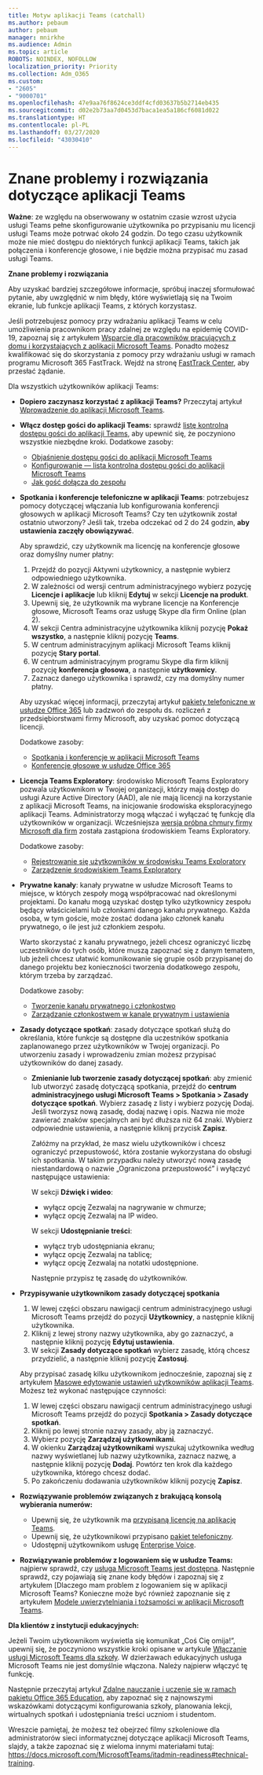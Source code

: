```yaml
---
title: Motyw aplikacji Teams (catchall)
ms.author: pebaum
author: pebaum
manager: mnirkhe
ms.audience: Admin
ms.topic: article
ROBOTS: NOINDEX, NOFOLLOW
localization_priority: Priority
ms.collection: Adm_O365
ms.custom:
- "2605"
- "9000701"
ms.openlocfilehash: 47e9aa76f8624ce3ddf4cfd03637b5b2714eb435
ms.sourcegitcommit: d02e2b73aa7d0453d7baca1ea5a186cf6081d022
ms.translationtype: HT
ms.contentlocale: pl-PL
ms.lasthandoff: 03/27/2020
ms.locfileid: "43030410"
---
```

# <a name="teams-common-issues-and-resolutions"></a>Znane problemy i rozwiązania dotyczące aplikacji Teams

**Ważne**: ze względu na obserwowany w ostatnim czasie wzrost użycia usługi Teams pełne skonfigurowanie użytkownika po przypisaniu mu licencji usługi Teams może potrwać około 24 godzin. Do tego czasu użytkownik może nie mieć dostępu do niektórych funkcji aplikacji Teams, takich jak połączenia i konferencje głosowe, i nie będzie można przypisać mu zasad usługi Teams.

**Znane problemy i rozwiązania**

Aby uzyskać bardziej szczegółowe informacje, spróbuj inaczej sformułować pytanie, aby uwzględnić w nim błędy, które wyświetlają się na Twoim ekranie, lub funkcje aplikacji Teams, z których korzystasz.

Jeśli potrzebujesz pomocy przy wdrażaniu aplikacji Teams w celu umożliwienia pracownikom pracy zdalnej ze względu na epidemię COVID-19, zapoznaj się z artykułem [Wsparcie dla pracowników pracujących z domu i korzystających z aplikacji Microsoft Teams](https://docs.microsoft.com/microsoftteams/support-remote-work-with-teams). Ponadto możesz kwalifikować się do skorzystania z pomocy przy wdrażaniu usługi w ramach programu Microsoft 365 FastTrack. Wejdź na stronę [FastTrack Center](https://www.microsoft.com/fasttrack), aby przesłać żądanie.

Dla wszystkich użytkowników aplikacji Teams:

- **Dopiero zaczynasz korzystać z aplikacji Teams?** Przeczytaj artykuł [Wprowadzenie do aplikacji Microsoft Teams](https://docs.microsoft.com/microsoftteams/get-started-with-teams-quick-start).
- **Włącz dostęp gości do aplikacji Teams:** sprawdź [listę kontrolną dostępu gości do aplikacji Teams](https://docs.microsoft.com/microsoftteams/guest-access-checklist), aby upewnić się, że poczyniono wszystkie niezbędne kroki. Dodatkowe zasoby:
    - [Objaśnienie dostępu gości do aplikacji Microsoft Teams](https://docs.microsoft.com/microsoftteams/guest-access)
    - [Konfigurowanie — lista kontrolna dostępu gości do aplikacji Microsoft Teams](https://docs.microsoft.com/microsoftteams/guest-access-checklist)
    - [Jak gość dołącza do zespołu](https://docs.microsoft.com/microsoftteams/guest-joins)

- **Spotkania i konferencje telefoniczne w aplikacji Teams**: potrzebujesz pomocy dotyczącej włączania lub konfigurowania konferencji głosowych w aplikacji Microsoft Teams? Czy ten użytkownik został ostatnio utworzony? Jeśli tak, trzeba odczekać od 2 do 24 godzin, **aby ustawienia zaczęły obowiązywać**. 

    Aby sprawdzić, czy użytkownik ma licencję na konferencje głosowe oraz domyślny numer płatny:
    1.    Przejdź do pozycji Aktywni użytkownicy, a następnie wybierz odpowiedniego użytkownika.
    2.    W zależności od wersji centrum administracyjnego wybierz pozycję **Licencje i aplikacje** lub kliknij **Edytuj** w sekcji **Licencje na produkt**.
    3.    Upewnij się, że użytkownik ma wybrane licencje na Konferencje głosowe, Microsoft Teams oraz usługę Skype dla firm Online (plan 2).
    4.    W sekcji Centra administracyjne użytkownika kliknij pozycję **Pokaż wszystko**, a następnie kliknij pozycję **Teams**.
    5.    W centrum administracyjnym aplikacji Microsoft Teams kliknij pozycję **Stary portal**.
    6.    W centrum administracyjnym programu Skype dla firm kliknij pozycję **konferencja głosowa**, a następnie **użytkownicy**.
    7.    Zaznacz danego użytkownika i sprawdź, czy ma domyślny numer płatny.
    
    Aby uzyskać więcej informacji, przeczytaj artykuł [pakiety telefoniczne w usłudze Office 365](https://docs.microsoft.com/microsoftteams/calling-plans-for-office-365) lub zadzwoń do zespołu ds. rozliczeń z przedsiębiorstwami firmy Microsoft, aby uzyskać pomoc dotyczącą licencji.

    Dodatkowe zasoby:

    - [Spotkania i konferencje w aplikacji Microsoft Teams](https://docs.microsoft.com/microsoftteams/deploy-meetings-microsoft-teams-landing-page)
    - [Konferencje głosowe w usłudze Office 365](https://docs.microsoft.com/microsoftteams/audio-conferencing-in-office-365)

- **Licencja Teams Exploratory**: środowisko Microsoft Teams Exploratory pozwala użytkownikom w Twojej organizacji, którzy mają dostęp do usługi Azure Active Directory (AAD), ale nie mają licencji na korzystanie z aplikacji Microsoft Teams, na inicjowanie środowiska eksploracyjnego aplikacji Teams. Administratorzy mogą włączać i wyłączać tę funkcję dla użytkowników w organizacji. Wcześniejsza [wersja próbna chmury firmy Microsoft dla firm](https://docs.microsoft.com/microsoftteams/iw-trial-teams) została zastąpiona środowiskiem Teams Exploratory.

    Dodatkowe zasoby:

    - [Rejestrowanie się użytkowników w środowisku Teams Exploratory](https://docs.microsoft.com/microsoftteams/teams-exploratory#how-users-sign-up-for-the-teams-exploratory-experience)
    - [Zarządzenie środowiskiem Teams Exploratory](https://docs.microsoft.com/microsoftteams/teams-exploratory#manage-the-teams-exploratory-experience)

- **Prywatne kanały**: kanały prywatne w usłudze Microsoft Teams to miejsce, w których zespoły mogą współpracować nad określonymi projektami. Do kanału mogą uzyskać dostęp tylko użytkownicy zespołu będący właścicielami lub członkami danego kanału prywatnego. Każda osoba, w tym goście, może zostać dodana jako członek kanału prywatnego, o ile jest już członkiem zespołu.

    Warto skorzystać z kanału prywatnego, jeżeli chcesz ograniczyć liczbę uczestników do tych osób, które muszą zapoznać się z danym tematem, lub jeżeli chcesz ułatwić komunikowanie się grupie osób przypisanej do danego projektu bez konieczności tworzenia dodatkowego zespołu, którym trzeba by zarządzać.

    Dodatkowe zasoby:
    - [Tworzenie kanału prywatnego i członkostwo](https://docs.microsoft.com/microsoftteams/private-channels#private-channel-creation-and-membership)
    - [Zarządzanie członkostwem w kanale prywatnym i ustawienia](https://docs.microsoft.com/microsoftteams/private-channels#manage-private-channel-membership-and-settings)

- **Zasady dotyczące spotkań**: zasady dotyczące spotkań służą do określania, które funkcje są dostępne dla uczestników spotkania zaplanowanego przez użytkowników w Twojej organizacji. Po utworzeniu zasady i wprowadzeniu zmian możesz przypisać użytkowników do danej zasady. 
    - **Zmienianie lub tworzenie zasady dotyczącej spotkań**: aby zmienić lub utworzyć zasadę dotyczącą spotkania, przejdź do **centrum administracyjnego usługi Microsoft Teams > Spotkania > Zasady dotyczące spotkań**. Wybierz zasadę z listy i wybierz pozycję Dodaj. Jeśli tworzysz nową zasadę, dodaj nazwę i opis. Nazwa nie może zawierać znaków specjalnych ani być dłuższa niż 64 znaki. Wybierz odpowiednie ustawienia, a następnie kliknij przycisk **Zapisz**.

        Załóżmy na przykład, że masz wielu użytkowników i chcesz ograniczyć przepustowość, która zostanie wykorzystana do obsługi ich spotkania. W takim przypadku należy utworzyć nową zasadę niestandardową o nazwie „Ograniczona przepustowość” i wyłączyć następujące ustawienia:

        W sekcji **Dźwięk i wideo**:
        - wyłącz opcję Zezwalaj na nagrywanie w chmurze;
        - wyłącz opcję Zezwalaj na IP wideo.

        W sekcji **Udostępnianie treści**:
        - wyłącz tryb udostępniania ekranu;
        - wyłącz opcję Zezwalaj na tablicę;
        - wyłącz opcję Zezwalaj na notatki udostępnione.

        Następnie przypisz tę zasadę do użytkowników.

- **Przypisywanie użytkownikom zasady dotyczącej spotkania**

    1. W lewej części obszaru nawigacji centrum administracyjnego usługi Microsoft Teams przejdź do pozycji **Użytkownicy**, a następnie kliknij użytkownika.
    2. Kliknij z lewej strony nazwy użytkownika, aby go zaznaczyć, a następnie kliknij pozycję **Edytuj ustawienia**.
    3. W sekcji **Zasady dotyczące spotkań** wybierz zasadę, którą chcesz przydzielić, a następnie kliknij pozycję **Zastosuj**.

    Aby przypisać zasadę kilku użytkownikom jednocześnie, zapoznaj się z artykułem [Masowe edytowanie ustawień użytkowników aplikacji Teams](https://docs.microsoft.com/microsoftteams/edit-user-settings-in-bulk). Możesz też wykonać następujące czynności:

    1. W lewej części obszaru nawigacji centrum administracyjnego usługi Microsoft Teams przejdź do pozycji **Spotkania > Zasady dotyczące spotkań**.
    2. Kliknij po lewej stronie nazwy zasady, aby ją zaznaczyć.
    3. Wybierz pozycję **Zarządzaj użytkownikami**.
    4. W okienku **Zarządzaj użytkownikami** wyszukaj użytkownika według nazwy wyświetlanej lub nazwy użytkownika, zaznacz nazwę, a następnie kliknij pozycję **Dodaj**. Powtórz ten krok dla każdego użytkownika, którego chcesz dodać.
    5. Po zakończeniu dodawania użytkowników kliknij pozycję **Zapisz**.

- **Rozwiązywanie problemów związanych z brakującą konsolą wybierania numerów:**  

    - Upewnij się, że użytkownik ma [przypisaną licencję na aplikację Teams](https://docs.microsoft.com/MicrosoftTeams/assign-teams-licenses).
    - Upewnij się, że użytkownikowi przypisano [pakiet telefoniczny](https://docs.microsoft.com/MicrosoftTeams/calling-plan-landing-page).
    - Udostępnij użytkownikom usługę [Enterprise Voice](https://docs.microsoft.com/skypeforbusiness/skype-for-business-hybrid-solutions/plan-your-phone-system-cloud-pbx-solution/enable-users-for-enterprise-voice-online-and-phone-system-voicemail#to-enable-your-users-for-phone-system-in-office-365-voice-and-voicemail).

- **Rozwiązywanie problemów z logowaniem się w usłudze Teams:** najpierw sprawdź, czy [usługa Microsoft Teams jest dostępna](https://admin.microsoft.com/Adminportal/Home?source=applauncher#/servicehealth). Następnie sprawdź, czy pojawiają się znane kody błędów i zapoznaj się z artykułem [Dlaczego mam problem z logowaniem się w aplikacji Microsoft Teams?  Konieczne może być również zapoznanie się z artykułem [Modele uwierzytelniania i tożsamości w aplikacji Microsoft Teams](https://docs.microsoft.com/MicrosoftTeams/identify-models-authentication).

**Dla klientów z instytucji edukacyjnych:**

Jeżeli Twoim użytkownikom wyświetla się komunikat „Coś Cię omija!”, upewnij się, że poczyniono wszystkie kroki opisane w artykule [Włączanie usługi Microsoft Teams dla szkoły](https://docs.microsoft.com/microsoft-365/education/intune-edu-trial/enable-microsoft-teams). W dzierżawach edukacyjnych usługa Microsoft Teams nie jest domyślnie włączona. Należy najpierw włączyć tę funkcję.

Następnie przeczytaj artykuł [Zdalne nauczanie i uczenie się w ramach pakietu Office 365 Education](https://support.office.com/article/remote-teaching-and-learning-in-office-365-education-f651ccae-7b65-478b-8366-51bb884025c4), aby zapoznać się z najnowszymi wskazówkami dotyczącymi konfigurowania szkoły, planowania lekcji, wirtualnych spotkań i udostępniania treści uczniom i studentom.

Wreszcie pamiętaj, że możesz też obejrzeć filmy szkoleniowe dla administratorów sieci informatycznej dotyczące aplikacji Microsoft Teams, slajdy, a także zapoznać się z wieloma innymi materiałami tutaj: https://docs.microsoft.com/MicrosoftTeams/itadmin-readiness#technical-training. 
